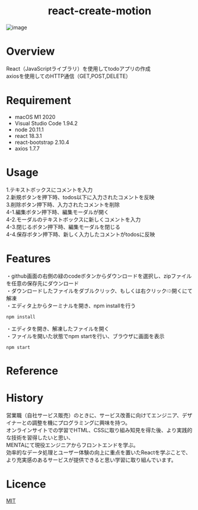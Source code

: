 <h1 align="center">
react-create-motion
</h1>

![image](https://github.com/user-attachments/assets/d09a6bf3-332b-4420-a54d-1907c6999c47)

# Overview
React（JavaScriptライブラリ）を使用してtodoアプリの作成  
axiosを使用してのHTTP通信（GET,POST,DELETE）

# Requirement
- macOS M1 2020
- Visual Studio Code 1.94.2
- node 20.11.1
- react 18.3.1
- react-bootstrap 2.10.4
- axios 1.7.7

# Usage
1.テキストボックスにコメントを入力  
2.新規ボタンを押下時、todos以下に入力されたコメントを反映  
3.削除ボタン押下時、入力されたコメントを削除  
4-1.編集ボタン押下時、編集モーダルが開く  
4-2.モーダルのテキストボックスに新しくコメントを入力  
4-3.閉じるボタン押下時、編集モーダルを閉じる  
4-4.保存ボタン押下時、新しく入力したコメントがtodosに反映

# Features
・github画面の右側の緑のcodeボタンからダウンロードを選択し、zipファイルを任意の保存先にダウンロード  
・ダウンロードしたファイルをダブルクリック、もしくは右クリック⇨開くにて解凍  
・エディタ上からターミナルを開き、npm installを行う  
```
npm install
```
・エディタを開き、解凍したファイルを開く  
・ファイルを開いた状態でnpm startを行い、ブラウザに画面を表示  
```
npm start
```

# Reference

# History
営業職（自社サービス販売）のときに、サービス改善に向けてエンジニア、デザイナーとの調整を機にプログラミングに興味を持つ。  
オンラインサイトでの学習でHTML、CSSに取り組み知見を得た後、より実践的な技術を習得したいと思い、  
MENTAにて現役エンジニアからフロントエンドを学ぶ。  
効率的なデータ処理とユーザー体験の向上に重点を置いたReactを学ぶことで、より充実感のあるサービスが提供できると思い学習に取り組んでいます。

# Licence

[MIT](https://......)
